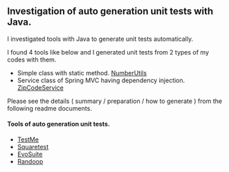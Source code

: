 ## Investigation of auto generation unit tests with Java.

I investigated tools with Java to generate unit tests automatically. 

I found 4 tools like below
and I generated unit tests from 2 types of my codes with them.
- Simple class with static method. [NumberUtils](src/main/java/test/NumberUtils.java)
- Service class of Spring MVC having dependency injection.  [ZipCodeService](src/main/java/test/zipcode/ZipCodeService.java)

Please see the details ( summary / preparation / how to generate ) from the following readme documents.

#### Tools of auto generation unit tests.

- [TestMe](src/test/java/test/testme/Readme.md)
- [Squaretest](src/test/java/test/squaretest/Readme.md)
- [EvoSuite](src/test/java/test/evosuite/Readme.md)
- [Randoop](src/test/java/test/randoop/Readme.md)





